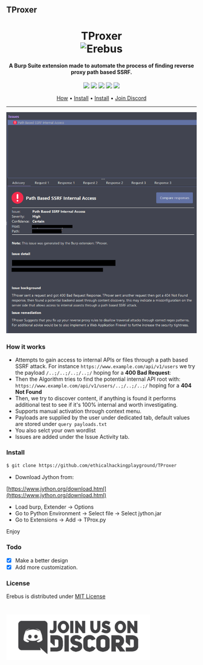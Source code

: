 ## TProxer

<h1 align="center">TProxer
  <br>
<img src="https://media.istockphoto.com/vectors/spy-agent-detective-vector-id911660874?k=20&m=911660874&s=612x612&w=0&h=1zkZPaYJ1o8948xDc5ikQ2bKbyuPzsZQrZaKBnO55_4=" width="200px" alt="Erebus">
</h1>

<h4 align="center">A Burp Suite extension made to automate the process of finding reverse proxy path based SSRF.</h4>

<p align="center">
<a href="https://goreportcard.com/report/github.com/ethicalhackingplayground/TProxer"><img src="https://goreportcard.com/badge/github.com/ethicalhackingplayground/TProxer"></a>
<a href="https://github.com/ethicalhackingplayground/TProxer/issues"><img src="https://img.shields.io/badge/contributions-welcome-brightgreen.svg?style=flat"></a>
<a href="https://github.com/ethicalhackingplayground/TProxer/releases"><img src="https://img.shields.io/github/release/ethicalhackingplayground/TProxer"></a>
<a href="https://twitter.com/z0idsec"><img src="https://img.shields.io/twitter/follow/z0idsec.svg?logo=twitter"></a>
<a href="https://discord.gg/MQWCem5b"><img src="https://img.shields.io/discord/862900124740616192.svg?logo=discord"></a>
</p>

<p align="center">
  <a href="#how-it-works">How</a> •
  <a href="#install">Install</a> •
  <a href="#todo">Install</a> •
  <a href="https://discord.gg/MQWCem5b">Join Discord</a> 
</p>

---

![Demo](https://github.com/ethicalhackingplayground/TProxer/blob/main/static/demo.png)

### How it works

- Attempts to gain access to internal APIs or files through a path based SSRF attack.
  For instance `https://www.example.com/api/v1/users` we try the payload `/..;/..;/..;/..;/` hoping for a **400 Bad Request**:
- Then the Algorithm tries to find the potential internal API root with:
  `https://www.example.com/api/v1/users/..;/..;/..;/` hoping for a **404 Not Found**
- Then, we try to discover content, if anything is found it performs additional test to see if it's 100% internal and worth investigating.
- Supports manual activation through context menu.
- Payloads are supplied by the user under dedicated tab, default values are stored under `query payloads.txt`
- You also selct your own wordlist
- Issues are added under the Issue Activity tab.

### Install

```bash
$ git clone https://github.com/ethicalhackingplayground/TProxer
```

- Download Jython from:

[https://www.jython.org/download.html](https://www.jython.org/download.html)

- Load burp, Extender -> Options
- Go to Python Environment -> Select file -> Select jython.jar
- Go to Extensions -> Add -> TProx.py

Enjoy

### Todo

- [x] Make a better design
- [x] Add more customization.

### License

Erebus is distributed under [MIT License](https://github.com/ethicalhackingplayground/erebus/blob/main/LICENSE)

<h1 align="left">
  <a href="https://discord.gg/MQWCem5b"><img src="static/Join-Discord.png" width="380" alt="Join Discord"></a>
</h1>

